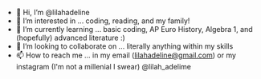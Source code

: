 - 👋 Hi, I’m @lilahadeline
- 👀 I’m interested in ... coding, reading, and my family!
- 🌱 I’m currently learning ... basic coding, AP Euro History, Algebra 1, and (hopefully) advanced literature :)
- 💞️ I’m looking to collaborate on ... literally anything within my skills
- 📫 How to reach me ... in my email (lilahadeline@gmail.com) or my instagram (I'm not a millenial I swear) @lilah_adelime

<!---
lilahadeline/lilahadeline is a ✨ special ✨ repository because its `README.md` (this file) appears on your GitHub profile.
You can click the Preview link to take a look at your changes.
--->
